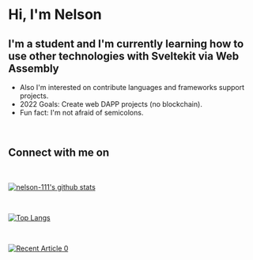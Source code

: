 # Hi, I'm Nelson

## I'm a student and I'm currently learning how to use other technologies with Sveltekit via Web Assembly
- Also I'm interested on contribute languages and frameworks support projects.
- 2022 Goals: Create web DAPP projects (no blockchain).
- Fun fact: I'm not afraid of semicolons.

<br>

## Connect with me on 

<br>

[![nelson-111's github stats](https://github-readme-stats.vercel.app/api?username=nelson-111&count_private=true&show_icons=true&theme=cobalt&hide_rank=false)](https://github.com/anuraghazra/github-readme-stats)

<br>

[![Top Langs](https://github-readme-stats.vercel.app/api/top-langs/?username=nelson-111)](https://github.com/anuraghazra/github-readme-stats)

<br>

<a target="_blank" href="https://github-readme-medium-recent-article.vercel.app/medium/@nelson-/0"><img src="https://github-readme-medium-recent-article.vercel.app/medium/@nelson-/0" alt="Recent Article 0">
